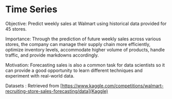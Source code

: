 # Time Series
Objective: Predict weekly sales at Walmart using historical data provided for 45 stores.

Importance: Through the prediction of future weekly sales across various stores, the company can manage their supply chain more efficiently, optimize inventory levels, accommodate higher volume of products, handle traffic, and provide markdowns accordingly.

Motivation: Forecasting sales is also a common task for data scientists so it can provide a good opportunity to learn different techniques and experiment with real-world data.

Datasets : Retrieved from [https://www.kaggle.com/competitions/walmart-recruiting-store-sales-forecasting/data](Kaggle)
